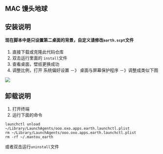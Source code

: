 ## MAC 馒头地球

## 安装说明

#### 现在脚本中是只设置第二桌面的背景，自定义请修改`earth.scpt`文件

1. 直接下载或克隆此代码仓库
2. 双击运行里面的 `install`文件
3. 查看桌面，壁纸更换成功
4. 调整比例，打开 系统偏好设置 －》 桌面与屏幕保护程序 －》调整成类似下图

![](demo.png)

## 卸载说明

1. 打开终端
2. 运行下面的命令

```
launchctl unload ~/Library/LaunchAgents/ooo.oxo.apps.earth.launchctl.plist
rm ~/Library/LaunchAgents/ooo.oxo.apps.earth.launchctl.plist
rm -rf ~/.mantou_earth
```

或者双击运行`uninstall`文件

